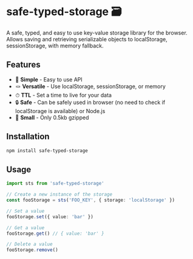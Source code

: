 # safe-typed-storage 🗃

A safe, typed, and easy to use key-value storage library for the browser. Allows saving and retrieving serializable objects to localStorage, sessionStorage, with memory fallback.

## Features

- 🤩 **Simple** - Easy to use API
- 🪢 **Versatile** - Use localStorage, sessionStorage, or memory
- ⏱ **TTL** - Set a time to live for your data
- 🔒 **Safe** - Can be safely used in browser (no need to check if localStorage is available) or Node.js
- 🚀 **Small** - Only 0.5kb gzipped

## Installation

```sh
npm install safe-typed-storage
```

## Usage

```ts
import sts from 'safe-typed-storage'

// Create a new instance of the storage
const fooStorage = sts('FOO_KEY', { storage: 'localStorage' })

// Set a value
fooStorage.set({ value: 'bar' })

// Get a value
fooStorage.get() // { value: 'bar' }

// Delete a value
fooStorage.remove()
```
